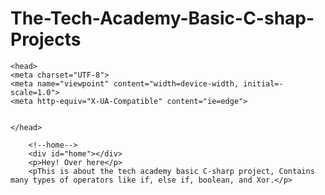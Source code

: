 # The-Tech-Academy-Basic-C-shap-Projects

<!DOCTYPE html>
<html lang="en">

	<head>
	<meta charset="UTF-8">
	<meta name="viewpoint" content="width=device-width, initial=-scale=1.0">
	<meta http-equiv="X-UA-Compatible" content="ie=edge">
	
	
	</head>

		<!--home-->
		<div id="home"></div>
		<p>Hey! Over here</p>
		<pThis is about the tech academy basic C-sharp project, Contains many types of operators like if, else if, boolean, and Xor.</p>
		
	

	
	
